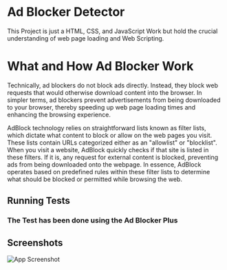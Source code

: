 
# Ad Blocker Detector

This Project is just a HTML, CSS, and JavaScript Work but hold the crucial understanding of web page loading and Web Scripting. 


# What and How Ad Blocker Work
Technically, ad blockers do not block ads directly. Instead, they block web requests that would otherwise download content into the browser. In simpler terms, ad blockers prevent advertisements from being downloaded to your browser, thereby speeding up web page loading times and enhancing the browsing experience.

AdBlock technology relies on straightforward lists known as filter lists, which dictate what content to block or allow on the web pages you visit. These lists contain URLs categorized either as an "allowlist" or "blocklist". When you visit a website, AdBlock quickly checks if that site is listed in these filters. If it is, any request for external content is blocked, preventing ads from being downloaded onto the webpage. In essence, AdBlock operates based on predefined rules within these filter lists to determine what should be blocked or permitted while browsing the web.


## Running Tests

### The Test has been done using the Ad Blocker Plus



## Screenshots

![App Screenshot]([https://via.placeholder.com/468x300?text=App+Screenshot+Here](https://github.com/devrajKhadka-smiley/Ad-blocker-Detector-JavaScript/blob/master/tests/adblock%20disabled.png))

